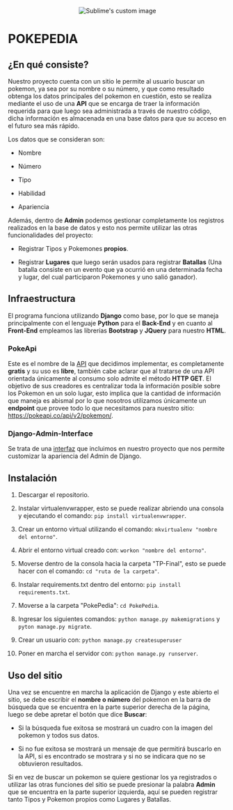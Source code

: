 ﻿<p align="center">
<img src="https://upload.wikimedia.org/wikipedia/commons/thumb/9/98/International_Pok%C3%A9mon_logo.svg/2560px-International_Pok%C3%A9mon_logo.svg.png" alt="Sublime's custom image"/>
</p>

# POKEPEDIA

## ¿En qué consiste?

Nuestro proyecto cuenta con un sitio le permite al usuario buscar un pokemon, ya sea por su nombre o su número, y que como resultado obtenga los datos principales del pokemon en cuestión, esto se realiza mediante el uso de una **API** que se encarga de traer la información requerida para que luego sea administrada a través de nuestro código, dicha información es almacenada en una base datos para que su acceso en el futuro sea más rápido.

Los datos que se consideran son:

* Nombre

* Número

* Tipo

* Habilidad

* Apariencia

Además, dentro de **Admin** podemos gestionar completamente los registros realizados en la base de datos y esto nos permite utilizar las otras funcionalidades del proyecto:

* Registrar Tipos y Pokemones **propios**.

* Registrar **Lugares** que luego serán usados para registrar **Batallas** (Una batalla consiste en un evento que ya ocurrió en una determinada fecha y lugar, del cual participaron Pokemones y uno salió ganador).

## Infraestructura

El programa funciona utilizando **Django** como base, por lo que se maneja principalmente con el lenguaje **Python** para el **Back-End** y en cuanto al **Front-End** empleamos las librerías **Bootstrap** y **JQuery** para nuestro **HTML**.

### PokeApi

Este es el nombre de la [API](https://pokeapi.co/) que decidimos implementar, es completamente **gratis** y su uso es **libre**, también cabe aclarar que al tratarse de una API orientada únicamente al consumo solo admite el método **HTTP GET**. El objetivo de sus creadores es centralizar toda la información posible sobre los Pokemon en un solo lugar, esto implica que la cantidad de información que maneja es abismal por lo que nosotros utilizamos únicamente un **endpoint** que provee todo lo que necesitamos para nuestro sitio: https://pokeapi.co/api/v2/pokemon/.

### Django-Admin-Interface

Se trata de una [interfaz](https://github.com/fabiocaccamo/django-admin-interface) que incluimos en nuestro proyecto que nos permite customizar la apariencia del Admin de Django.

## Instalación

1. Descargar el repositorio.

2. Instalar virtualenvwrapper, esto se puede realizar abriendo una consola y ejecutando el comando: `pip install virtualenvwrapper`.

3. Crear un entorno virtual utilizando el comando: `mkvirtualenv "nombre del entorno"`.

4. Abrir el entorno virtual creado con: `workon "nombre del entorno"`.

5. Moverse dentro de la consola hacia la carpeta "TP-Final", esto se puede hacer con el comando: `cd "ruta de la carpeta"`.

6. Instalar requirements.txt dentro del entorno: `pip install requirements.txt`.

7. Moverse a la carpeta "PokePedia": `cd PokePedia`.

8. Ingresar los siguientes comandos: `python manage.py makemigrations` y `pyton manage.py migrate`.

9. Crear un usuario con: `python manage.py createsuperuser`

10. Poner en marcha el servidor con: `python manage.py runserver`.


## Uso del sitio

Una vez se encuentre en marcha la aplicación de Django y este abierto el sitio, se debe escribir el **nombre o número** del pokemon en la barra de búsqueda que se encuentra en la parte superior derecha de la página, luego se debe apretar el botón que dice **Buscar**:

* Si la búsqueda fue exitosa se mostrará un cuadro con la imagen del pokemon y todos sus datos.

* Si no fue exitosa se mostrará un mensaje de que permitirá buscarlo en la API, si es encontrado se mostrara y si no se indicara que no se obtuvieron resultados.

Si en vez de buscar un pokemon se quiere gestionar los ya registrados o utilizar las otras funciones del sitio se puede presionar la palabra **Admin** que se encuentra en la parte superior izquierda, aquí se pueden registrar tanto Tipos y Pokemon propios como Lugares y Batallas.
